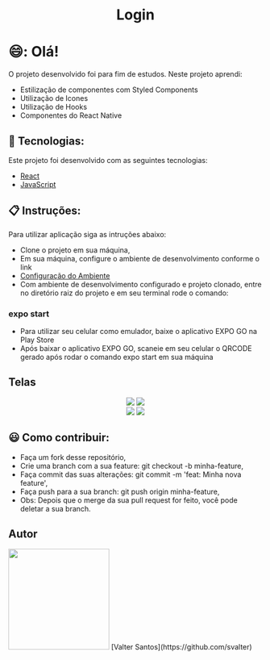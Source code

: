
<div align="center">
  <h1>Login </h1>
</div>

# 😄:  Olá!<br/>
O projeto desenvolvido foi para fim de estudos. Neste projeto aprendi:
* Estilização de componentes com Styled Components
* Utilização de Icones
* Utilização de Hooks
* Componentes do React Native

## 🚀 Tecnologias:
Este projeto foi desenvolvido com as seguintes tecnologias:
* [React](https://pt-br.reactjs.org/)
* [JavaScript](https://developer.mozilla.org/pt-BR/docs/Web/JavaScript)


## :clipboard: Instruções: 
Para utilizar aplicação siga as intruções abaixo:
* Clone o projeto em sua máquina,
* Em sua máquina, configure o ambiente de desenvolvimento conforme o link
* [Configuração do Ambiente](https://react-native.rocketseat.dev/)
* Com ambiente de desenvolvimento configurado e projeto clonado, entre no diretório raiz do projeto e em seu terminal rode o comando:
### expo start
* Para utilizar seu celular como emulador, baixe o aplicativo EXPO GO na Play Store
* Após baixar o aplicativo EXPO GO, scaneie em seu celular o QRCODE gerado após rodar o comando expo start em sua máquina

## Telas

<div align="center">
  <img src="https://user-images.githubusercontent.com/62814299/146869633-7f853a32-c1a3-43c8-a290-1245d809ed2d.png"/>
  <img src="https://user-images.githubusercontent.com/62814299/146869669-57b432e0-62de-4ef8-bc5f-106d1c4afbbb.png"/>
</div>
<div align="center">
  <img src="https://user-images.githubusercontent.com/62814299/146869673-addeddee-acb0-45a9-9bfe-38248b9c2df8.png"/>
  <img src="https://user-images.githubusercontent.com/62814299/146869675-5786616e-35ed-4ebd-849f-dab323fa7ae5.png"/>
</div>

## :smiley: Como contribuir:
* Faça um fork desse repositório,
* Crie uma branch com a sua feature: git checkout -b minha-feature,
* Faça commit das suas alterações: git commit -m 'feat: Minha nova feature',
* Faça push para a sua branch: git push origin minha-feature,
* Obs: Depois que o merge da sua pull request for feito, você pode deletar a sua branch.

## Autor
<img src="https://user-images.githubusercontent.com/62814299/146869967-b2cdcc83-526e-465b-9c56-6e4e028b5116.jpg" width="200px"/>
[Valter Santos](https://github.com/svalter)
